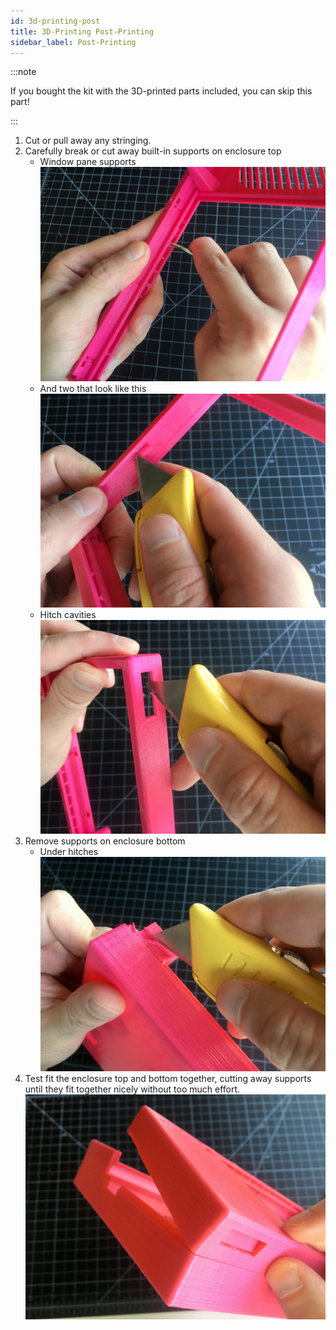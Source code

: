 ```yaml
---
id: 3d-printing-post
title: 3D-Printing Post-Printing
sidebar_label: Post-Printing
---
```


:::note

If you bought the kit with the 3D-printed parts included, you can skip this part!

:::

1. Cut or pull away any stringing.
2. Carefully break or cut away built-in supports on enclosure top
   - Window pane supports ![Removing window pane supports on enclosure top](/img/removing_window_supports.jpg)
   - And two that look like this ![Removing window pane supports on enclosure top](/img/removing_window_supports_2.jpg)
   - Hitch cavities ![Removing supports from hitch cavities on enclosure top](/img/removing_hitch_cavity_supports.jpg)
3. Remove supports on enclosure bottom
   - Under hitches ![Removing supports from hitches on enclosure bottom](/img/removing_hitch_supports.jpg)
4. Test fit the enclosure top and bottom together, cutting away supports until they fit together nicely without too much effort.
   ![Test enclosure top and bottom fitting together](/img/testing_hitch_fit.jpg)
